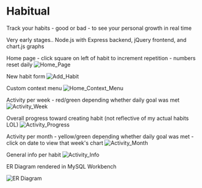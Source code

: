 # Habitual
Track your habits - good or bad - to see your personal growth in real time

Very early stages..
Node.js with Express backend, jQuery frontend, and chart.js graphs

Home page - click square on left of habit to increment repetition - numbers reset daily
![Home_Page](https://user-images.githubusercontent.com/56170386/211930286-503d3355-5c37-4345-9815-7bf1a53494df.JPG)

New habit form
![Add_Habit](https://user-images.githubusercontent.com/56170386/211931250-ae3c790b-6e7b-4ea2-99b9-cbbdcdc0abcd.JPG)

Custom context menu
![Home_Context_Menu](https://user-images.githubusercontent.com/56170386/211930333-b48b10f9-4b11-4e10-830e-ec6ccbf58fe9.JPG)

Activity per week - red/green depending whether daily goal was met
![Activity_Week](https://user-images.githubusercontent.com/56170386/211930429-e051e281-ec39-4518-ac45-97715dbdb8e0.JPG)

Overall progress toward creating habit (not reflective of my actual habits LOL)
![Activity_Progress](https://user-images.githubusercontent.com/56170386/211930451-a64cae2d-b262-48c6-8605-190b883c7fbe.JPG)

Activity per month - yellow/green depending whether daily goal was met - click on date to view that week's chart
![Activity_Month](https://user-images.githubusercontent.com/56170386/211930474-af8fd38a-ceb2-4246-b197-f4efafa1659b.JPG)

General info per habit
![Activity_Info](https://user-images.githubusercontent.com/56170386/211930493-5071c4be-da44-476a-8951-721516e7ffeb.JPG)

ER Diagram rendered in MySQL Workbench

![ER Diagram](https://user-images.githubusercontent.com/56170386/213772790-afc21875-b7f4-4e7a-b3d2-caa788f4f204.JPG)

